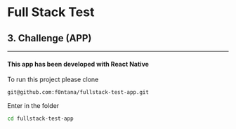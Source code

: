 # Full Stack Test

## 3. Challenge (APP)

---

#### This app has been developed with React Native

To run this project please clone

```bash
git@github.com:f0ntana/fullstack-test-app.git
```

Enter in the folder

```bash
cd fullstack-test-app
```
